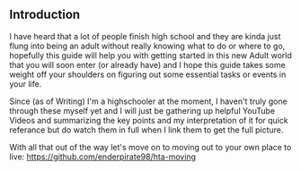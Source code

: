 ## Introduction

I have heard that a lot of people finish high school and they are kinda just flung into being an adult without really knowing what to do or where to go, hopefully this guide will help you with getting started in this new Adult world that you will soon enter (or already have) and I hope this guide takes some weight off your shoulders on figuring out some essential tasks or events in your life.

Since (as of Writing) I'm a highschooler at the moment, I haven't truly gone through these myself yet and I will just be gathering up helpful YouTube Videos and summarizing the key points and my interpretation of it for quick referance but do watch them in full when I link them to get the full picture.

With all that out of the way let's move on to moving out to your own place to live: https://github.com/enderpirate98/hta-moving

